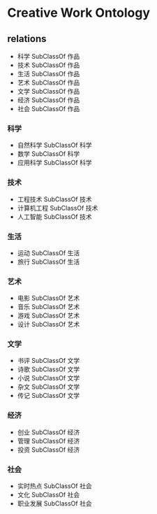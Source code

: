 Creative Work Ontology
========

## relations
- 科学 SubClassOf 作品
- 技术 SubClassOf 作品
- 生活 SubClassOf 作品
- 艺术 SubClassOf 作品
- 文学 SubClassOf 作品
- 经济 SubClassOf 作品
- 社会 SubClassOf 作品

### 科学
- 自然科学 SubClassOf 科学
- 数学 SubClassOf 科学
- 应用科学 SubClassOf 科学

### 技术
- 工程技术 SubClassOf 技术
- 计算机工程 SubClassOf 技术
- 人工智能 SubClassOf 技术

### 生活
- 运动 SubClassOf 生活
- 旅行 SubClassOf 生活

### 艺术
- 电影 SubClassOf 艺术
- 音乐 SubClassOf 艺术
- 游戏 SubClassOf 艺术
- 设计 SubClassOf 艺术

### 文学
- 书评 SubClassOf 文学
- 诗歌 SubClassOf 文学
- 小说 SubClassOf 文学
- 杂文 SubClassOf 文学
- 传记 SubClassOf 文学

### 经济
- 创业 SubClassOf 经济
- 管理 SubClassOf 经济
- 投资 SubClassOf 经济

### 社会
- 实时热点 SubClassOf 社会
- 文化 SubClassOf 社会
- 职业发展 SubClassOf 社会
